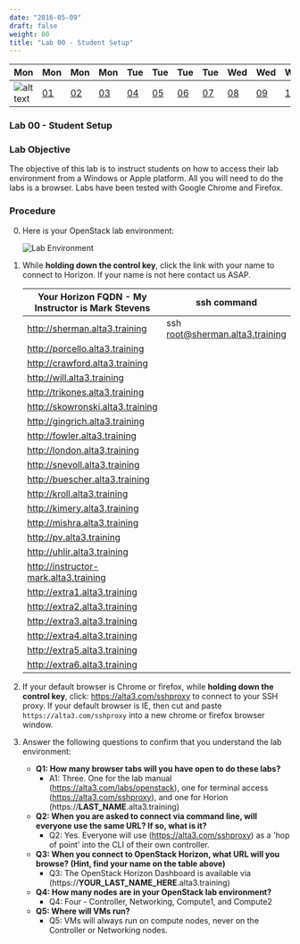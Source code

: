 ```yaml
---
date: "2016-05-09"
draft: false
weight: 00
title: "Lab 00 - Student Setup"
---
```


|Mon|Mon|Mon|Mon|Tue|Tue|Tue|Tue|Wed|Wed|Wed|Thur|Thur|Thur|Thur|
|---|---|---|---|---|---|---|---|---|---|---|---|---|---|---|
|![alt text](https://i.imgur.com/nPM3gyv.png "You are here")|[01](/labs/openstack/01/)|[02](/labs/openstack/02/)|[03](/labs/openstack/03/)|[04](/labs/openstack/04/)|[05](/labs/openstack/05/)|[06](/labs/openstack/06/)|[07](/labs/openstack/07/)|[08](/labs/openstack/08/)|[09](/labs/openstack/09/)|[10](/labs/openstack/10/)|[11](/labs/openstack/11/)|[12](/labs/openstack/12/)|[13](/labs/openstack/13/)|[14](/labs/openstack/14/)|

### Lab 00 - Student Setup

### Lab Objective


The objective of this lab is to instruct students on how to access their lab environment from a Windows or Apple platform. All you will need to do the labs is a browser. Labs have been tested with Google Chrome and Firefox. 

### Procedure

0. Here is your OpenStack lab environment: 

	![Lab Environment](https://alta3.com/labs/images/beachhead2ravello.png)

0. While **holding down the control key**, click the link with your name to connect to Horizon. If your name is not here contact us ASAP. 

    | Your Horizon FQDN - My Instructor is Mark Stevens | ssh command |
    | --- | --- |
    |http://sherman.alta3.training | ssh root@sherman.alta3.training 
    |http://porcello.alta3.training 
    |http://crawford.alta3.training
    |http://will.alta3.training
    |http://trikones.alta3.training
    |http://skowronski.alta3.training
    |http://gingrich.alta3.training
    |http://fowler.alta3.training
    |http://london.alta3.training
    |http://snevoll.alta3.training
    |http://buescher.alta3.training
    |http://kroll.alta3.training
    |http://kimery.alta3.training
    |http://mishra.alta3.training
    |http://pv.alta3.training
    |http://uhlir.alta3.training
    |http://instructor-mark.alta3.training
    |http://extra1.alta3.training
    |http://extra2.alta3.training
    |http://extra3.alta3.training
    |http://extra4.alta3.training
    |http://extra5.alta3.training
    |http://extra6.alta3.training
    
3. If your default browser is Chrome or firefox, while **holding down the control key**, click: https://alta3.com/sshproxy to connect to your SSH proxy. If your default browser is IE, then cut and paste `https://alta3.com/sshproxy` into a new chrome or firefox browser window.
 
4. Answer the following questions to confirm that you understand the lab environment:
    - **Q1: How many browser tabs will you have open to do these labs?**
      - A1: Three. One for the lab manual (https://alta3.com/labs/openstack), one for terminal access (https://alta3.com/sshproxy), and one for Horion (https://**LAST_NAME**.alta3.training)
    - **Q2: When you are asked to connect via command line, will everyone use the same URL?  If so, what is it?**
      - Q2: Yes. Everyone will use (https://alta3.com/sshproxy) as a 'hop of point' into the CLI of their own controller.
    - **Q3: When you connect to OpenStack Horizon, what URL will you browse? (Hint, find your name on the table above)**
      - Q3: The OpenStack Horizon Dashboard is available via (https://**YOUR_LAST_NAME_HERE**.alta3.training)
    - **Q4: How many nodes are in your OpenStack lab environment?**
      - Q4: Four - Controller, Networking, Compute1, and Compute2
    - **Q5: Where will VMs run?**
      - Q5: VMs will always run on compute nodes, never on the Controller or Networking nodes.
	
